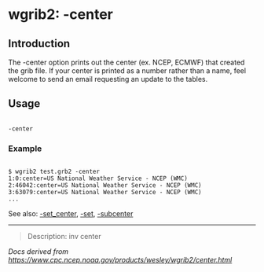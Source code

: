 # wgrib2: -center

## Introduction

The -center option prints out the center (ex. NCEP, ECMWF) that created
the grib file. If your center is printed as a number rather than a name, feel welcome to send
an email requesting an update to the tables.

## Usage

```

-center

```

### Example

```

$ wgrib2 test.grb2 -center
1:0:center=US National Weather Service - NCEP (WMC)
2:46042:center=US National Weather Service - NCEP (WMC)
3:63079:center=US National Weather Service - NCEP (WMC)
...

```

See also: [-set_center](./set_center.html),
[-set](./set.html),
[-subcenter](./subcenter.html)

---

> Description: inv center

_Docs derived from <https://www.cpc.ncep.noaa.gov/products/wesley/wgrib2/center.html>_

